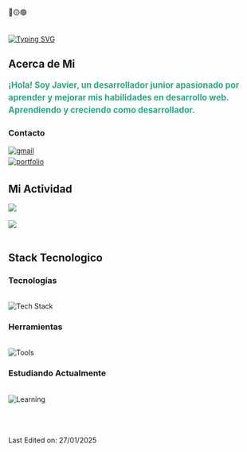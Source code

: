 <div>
🔴🟡🟢

<br>
<br>

  [![Typing SVG](https://readme-typing-svg.herokuapp.com/?lines=Hello,+I'm+Javier!&center=true&color=2AA889)](https://github.com/0re0re0)

</div>

<div>

  ## Acerca de Mi

<div>
  
  <p style="font-size: 1.2em; color: #2AA889; font-weight: bold; line-height: 1.5;">
    ¡Hola! Soy Javier, un desarrollador junior apasionado por aprender y mejorar mis habilidades en desarrollo web.<br>
    Aprendiendo y creciendo como desarrollador.
  </p>
  
</div>

### Contacto
<a href="mailto:cardenas97vga@gmail.com" target="_blank">
<img src=https://img.shields.io/badge/gmail-%23EA4335.svg?style=for-the-badge&logo=gmail&logoColor=white alt=gmail style="margin-bottom: 5px;" />
</a>
<br>
<a href="https://portfolio-otep.onrender.com/" target="_blank">
<img src=https://img.shields.io/badge/portfolio-%232AA889.svg?style=for-the-badge&logo=safari&logoColor=white alt=portfolio style="margin-bottom: 5px;" />
</a>

</div>



<div>
  
  ## Mi Actividad

<a href="https://github.com/anuraghazra/github-readme-stats">
  <img align="center" src="https://github-readme-stats.vercel.app/api?username=0re0re0&hide=stars,issues&count_private=true&show_icons=true&theme=gotham"/>
</a>
<br>
<br>
<a href="https://github.com/anuraghazra/github-readme-stats">
  <img align="center" src="https://github-readme-stats.vercel.app/api/top-langs/?username=0re0re0&layout=compact&theme=gotham" />
</a>
</div>
<br>

<div>

  ## Stack Tecnologico
  
### Tecnologías
<br>
<div>
  <img src="https://skillicons.dev/icons?i=java,html,css,js,nodejs,mongodb,postgres" style="pointer-events: none;" alt="Tech Stack"/>
</div>

### Herramientas
<br>
<div>
  <img src="https://skillicons.dev/icons?i=git,github,docker" style="pointer-events: none;" alt="Tools"/>
</div>

### Estudiando Actualmente
<br>
<div>
  <img src="https://skillicons.dev/icons?i=react,astro" style="pointer-events: none;" alt="Learning"/>
</div>

</div>

<br>
<br>
<br>

Last Edited on: 27/01/2025
